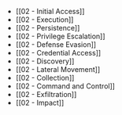 - [[02 - Initial Access]]
- [[02 - Execution]]
- [[02 - Persistence]]
- [[02 - Privilege Escalation]]
- [[02 - Defense Evasion]]
- [[02 - Credential Access]]
- [[02 - Discovery]]
- [[02 - Lateral Movement]]
- [[02 - Collection]]
- [[02 - Command and Control]]
- [[02 - Exfiltration]]
- [[02 - Impact]]
